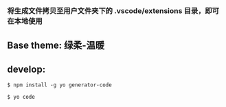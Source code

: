 ### 将生成文件拷贝至用户文件夹下的 .vscode/extensions 目录，即可在本地使用
## 

## Base theme: 绿柔-温暖

## develop:

```
$ npm install -g yo generator-code
```
```
$ yo code
```
